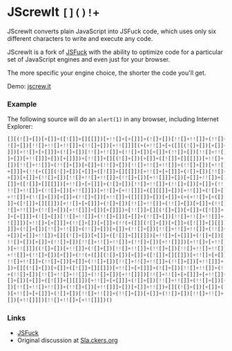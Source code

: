 # JScrewIt `[]()!+`

JScrewIt converts plain JavaScript into JSFuck code, which uses only six different characters to write and execute any code.

JScrewIt is a fork of [JSFuck](https://github.com/aemkei/jsfuck) with the ability to optimize code for a particular set of JavaScript engines and even just for your browser.

The more specific your engine choice, the shorter the code you'll get.

Demo: [jscrew.it](http://jscrew.it)

### Example

The following source will do an `alert(1)` in any browser, including Internet Explorer:

```js
[][(![]+[])[+[]]+([![]]+[][[]])[+!![]+[+[]]]+(![]+[])[!![]+!![]]+(!![]+[])[+[]]+(!
![]+[])[!![]+!![]+!![]]+(!![]+[])[+!![]]][(+(+!![]+[+([][(![]+[])[+[]]+([![]]+[][[
]])[+!![]+[+[]]]+(![]+[])[!![]+!![]]+(!![]+[])[+[]]+(!![]+[])[!![]+!![]+!![]]+(!![
]+[])[+!![]]]+[])[+[]]])+[!![]]+[][(![]+[])[+[]]+([![]]+[][[]])[+!![]+[+[]]]+(![]+
[])[!![]+!![]]+(!![]+[])[+[]]+(!![]+[])[!![]+!![]+!![]]+(!![]+[])[+!![]]])[+!![]+[
+[]]]+(!!(+([][(![]+[])[+[]]+([![]]+[][[]])[+!![]+[+[]]]+(![]+[])[!![]+!![]]+(!![]
+[])[+[]]+(!![]+[])[!![]+!![]+!![]]+(!![]+[])[+!![]]]+[])[+[]]+!![])+[][(![]+[])[+
[]]+([![]]+[][[]])[+!![]+[+[]]]+(![]+[])[!![]+!![]]+(!![]+[])[+[]]+(!![]+[])[!![]+
!![]+!![]]+(!![]+[])[+!![]]])[+!![]+[+!![]]]+([][[]]+[])[+!![]]+(![]+[])[!![]+!![]
+!![]]+(!![]+[])[+[]]+(!![]+[])[+!![]]+([][[]]+[])[+[]]+(+(+!![]+[+([][(![]+[])[+[
]]+([![]]+[][[]])[+!![]+[+[]]]+(![]+[])[!![]+!![]]+(!![]+[])[+[]]+(!![]+[])[!![]+!
![]+!![]]+(!![]+[])[+!![]]]+[])[+[]]])+[!![]]+[][(![]+[])[+[]]+([![]]+[][[]])[+!![
]+[+[]]]+(![]+[])[!![]+!![]]+(!![]+[])[+[]]+(!![]+[])[!![]+!![]+!![]]+(!![]+[])[+!
![]]])[+!![]+[+[]]]+(!![]+[])[+[]]+(!!(+([][(![]+[])[+[]]+([![]]+[][[]])[+!![]+[+[
]]]+(![]+[])[!![]+!![]]+(!![]+[])[+[]]+(!![]+[])[!![]+!![]+!![]]+(!![]+[])[+!![]]]
+[])[+[]]+!![])+[][(![]+[])[+[]]+([![]]+[][[]])[+!![]+[+[]]]+(![]+[])[!![]+!![]]+(
!![]+[])[+[]]+(!![]+[])[!![]+!![]+!![]]+(!![]+[])[+!![]]])[+!![]+[+!![]]]+(!![]+[]
)[+!![]]]((![]+[])[+!![]]+(![]+[])[!![]+!![]]+(!![]+[])[!![]+!![]+!![]]+(!![]+[])[
+!![]]+(!![]+[])[+[]]+(!!(+([][(![]+[])[+[]]+([![]]+[][[]])[+!![]+[+[]]]+(![]+[])[
!![]+!![]]+(!![]+[])[+[]]+(!![]+[])[!![]+!![]+!![]]+(!![]+[])[+!![]]]+[])[+[]]+!![
])+[][(![]+[])[+[]]+([![]]+[][[]])[+!![]+[+[]]]+(![]+[])[!![]+!![]]+(!![]+[])[+[]]
+(!![]+[])[!![]+!![]+!![]]+(!![]+[])[+!![]]])[!![]+!![]+[+[]]]+[+!![]]+(!!(+([][(!
[]+[])[+[]]+([![]]+[][[]])[+!![]+[+[]]]+(![]+[])[!![]+!![]]+(!![]+[])[+[]]+(!![]+[
])[!![]+!![]+!![]]+(!![]+[])[+!![]]]+[])[+[]]+!![])+[][(![]+[])[+[]]+([![]]+[][[]]
)[+!![]+[+[]]]+(![]+[])[!![]+!![]]+(!![]+[])[+[]]+(!![]+[])[!![]+!![]+!![]]+(!![]+
[])[+!![]]])[!![]+!![]+[+!![]]])()
``` 

### Links

* [JSFuck](http://www.jsfuck.com) <br>
* Original discussion at [Sla.ckers.org](http://sla.ckers.org/forum/read.php?24,32930)
